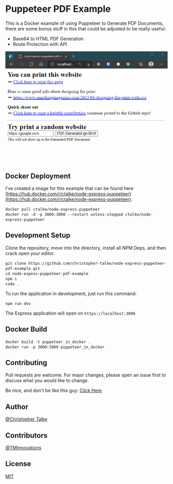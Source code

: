 # Puppeteer PDF Example

This is a Docker example of using Puppeteer to Generate PDF Documents, there are some bonus stuff in this that could be adjusted to be really useful:

- Base64 to HTML PDF Generation
- Route Protection with API

![Animated example of this app](/public/example.gif)

## Docker Deployment

I've created a image for this example that can be found here [https://hub.docker.com/r/ctalke/node-express-puppeteer](https://hub.docker.com/r/ctalke/node-express-puppeteer).

```
docker pull ctalke/node-express-puppeteer
docker run -d -p 3000:3000 --restart unless-stopped ctalke/node-express-puppeteer
```

## Development Setup

Clone the repository, move into the directory, install all NPM Deps, and then crack open your editor.

```
git clone https://github.com/christopher-talke/node-express-puppeteer-pdf-example.git
cd node-expess-puppeteer-pdf-example
npm i
code .
```

To run the application in development, just run this command:

```
npm run dev
```

The Express application will open on `https://localhost:3000`

## Docker Build

```
docker build -t puppeteer_in_docker .
docker run -p 3000:3000 puppeteer_in_docker
```

## Contributing

Pull requests are welcome. For major changes, please open an issue first to discuss what you would like to change.

Be nice, and don't be like this guy: [Click Here](https://github.com/christopher-talke/node-express-puppeteer-pdf-example/issues/4)

## Author

[@Christopher Talke ](https://github.com/christopher-talke)

## Contributors

[@TMInnovations](https://github.com/TMInnovations)

## License

[MIT](https://choosealicense.com/licenses/mit/)
